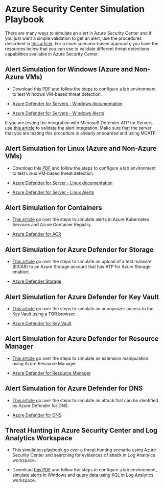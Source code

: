 
# Azure Security Center Simulation Playbook

There are many ways to simulate an alert in Azure Security Center and if you just want a simple validation to get an alert, use the procedures described in [this article](https://docs.microsoft.com/en-us/azure/security-center/security-center-alert-validation). For a more scenario-based approach, you have the resources below that you can use to validate different threat detections capabilities available in Azure Security Center.

## Alert Simulation for Windows (Azure and Non-Azure VMs)

- Download this [PDF](https://github.com/Azure/Azure-Security-Center/blob/master/Simulations/Azure%20Security%20Center%20Security%20Alerts%20Playbook_v2.pdf) and follow the steps to configure a lab environment to test Windows VM-based threat detection.

- [Azure Defender for Servers - Windows documentation](https://docs.microsoft.com/en-us/azure/security-center/security-center-alerts-iaas#windows-)

- [Azure Defender for Servers - Windows Alerts](https://docs.microsoft.com/en-us/azure/security-center/alerts-reference#alerts-windows)

If you are testing the integration with Microsoft Defender ATP for Servers, use [this article](https://docs.microsoft.com/en-us/azure/security-center/security-center-wdatp#test-the-feature) to validate the alert integration. Make sure that the server that you are testing this procedure is already onboarded and using MDATP.

## Alert Simulation for Linux (Azure and Non-Azure VMs)

- Download this [PDF](https://github.com/Azure/Azure-Security-Center/blob/master/Simulations/Azure%20Security%20Center%20Linux%20Detections_v2.pdf) and follow the steps to configure a lab environment to test Linux VM-based threat detection.

- [Azure Defender for Server - Linux documentation](https://docs.microsoft.com/en-us/azure/security-center/security-center-alerts-iaas#linux-)

- [Azure Defender for Server - Linux Alerts](https://docs.microsoft.com/en-us/azure/security-center/alerts-reference#alerts-linux)


## Alert Simulation for Containers
- [This article](https://techcommunity.microsoft.com/t5/azure-security-center/how-to-demonstrate-the-new-containers-features-in-azure-security/ba-p/1011270) go over the steps to simulate alerts in Azure Kubernetes Services and Azure Container Registry.

- [Azure Defender for ACR](https://docs.microsoft.com/en-us/azure/security-center/defender-for-container-registries-introduction)


## Alert Simulation for Azure Defender for Storage
- [This article](https://techcommunity.microsoft.com/t5/azure-security-center/validating-atp-for-azure-storage-detections-in-azure-security/ba-p/1068131) go over the steps to simulate an upload of a test malware (EICAR) to an Azure Storage account that has ATP for Azure Storage enabled.

- [Azure Defender Storage](https://docs.microsoft.com/en-us/azure/security-center/defender-for-storage-introduction)

## Alert Simulation for Azure Defender for Key Vault
- [This article](https://techcommunity.microsoft.com/t5/azure-security-center/validating-azure-key-vault-threat-detection-in-azure-security/ba-p/1220336) go over the steps to simulate an anonymizer access to the Key Vault using a TOR browser.

- [Azure Defender for Key Vault](https://docs.microsoft.com/en-us/azure/security-center/defender-for-key-vault-introduction)

## Alert Simulation for Azure Defender for Resource Manager
- [This article](https://techcommunity.microsoft.com/t5/azure-security-center/validating-azure-defender-for-resource-manager-alerts/ba-p/2227469) go over the steps to simulate an extension manipulation using Azure Resource Manager.

- [Azure Defender for Resource Manager](https://docs.microsoft.com/en-us/azure/security-center/defender-for-resource-manager-introduction)

## Alert Simulation for Azure Defender for DNS
- [This article](https://techcommunity.microsoft.com/t5/azure-security-center/validating-azure-defender-for-dns-alerts/ba-p/2227845) go over the steps to simulate an attack that can be identified by Azure Defender for DNS.

- [Azure Defender for DNS](https://docs.microsoft.com/en-us/azure/security-center/defender-for-dns-introduction)

## Threat Hunting in Azure Security Center and Log Analytics Workspace

- This simulation playbook go over a threat hunting scenario using Azure Security Center and searching for evidences of attack in Log Analtyics workspace.

- Download [this PDF](https://github.com/Azure/Azure-Security-Center/blob/master/Simulations/Azure%20Security%20Center%20Hunting%20Playbook_V2.pdf) and follow the steps to configure a lab environment, simulate alerts in Windows and query data using KQL in Log Analytics workspace.
